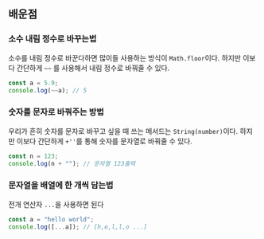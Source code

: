 ## 배운점

### 소수 내림 정수로 바꾸는법

소수를 내림 정수로 바꾼다하면 많이들 사용하는 방식이 `Math.floor`이다.
하지만 이보다 간단하게 `~~` 를 사용해서 내림 정수로 바꿔줄 수 있다.

```js
const a = 5.9;
console.log(~~a); // 5
```

### 숫자를 문자로 바꿔주는 방법

우리가 흔히 숫자를 문자로 바꾸고 싶을 때 쓰는 메서드는 `String(number)`이다.
하지만 이보다 간단하게 `+''`를 통해 숫자를 문자열로 바꿔줄 수 있다.

```js
const n = 123;
console.log(n + ""); // 문자열 123출력
```

### 문자열을 배열에 한 개씩 담는법

전개 연산자 `...`을 사용하면 된다

```js
const a = "hello world";
console.log([...a]); // [h,e,l,l,o ...]
```
